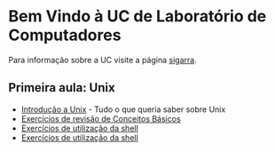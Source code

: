# Bem Vindo à UC de Laboratório de Computadores

Para informação sobre a UC visite a página [sigarra](https://sigarra.up.pt/fcup/pt/ucurr_geral.ficha_uc_view?pv_ocorrencia_id=359086).

## Primeira aula: Unix 

* [Introdução a Unix](Unix.ppt) - Tudo o que queria saber sobre Unix
* [Exercícios de revisão de Conceitos Básicos](folha1.pdf) 
* [Exercícios de utilização da shell](folha2.pdf) 
* [Exercícios de utilização da shell](folha3.pdf) 

